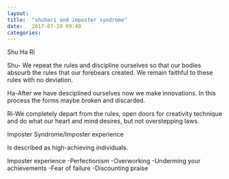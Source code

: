 ```yaml
---
layout: 
title:  "shuhari and imposter syndrome"
date:   2017-07-20 09:40
categories: 
---
```




Shu Ha Ri

Shu- We repeat the rules and discipline ourselves so that our bodies 
absourb the rules that our forebears created. We remain faithful to these 
rules with no deviation.

Ha-After we have desciplined ourselves now we make innovations. In this 
process the forms maybe broken and discarded.

Ri-We completely depart from the rules, open doors for creativity technique 
and do what our heart and mind desires, but not overstepping laws.


Imposter Syndrome/Imposter experience

Is described as high-achieving individuals.

Imposter experience
-Perfectionism
-Overworking
-Underming your achievements
-Fear of failure
-Discounting praise
